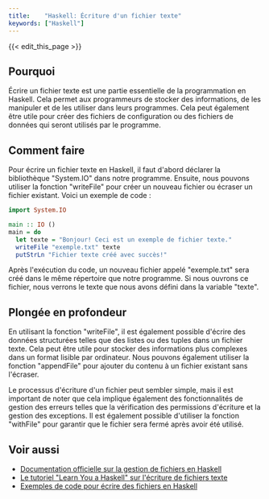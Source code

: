 ```yaml
---
title:    "Haskell: Écriture d'un fichier texte"
keywords: ["Haskell"]
---
```


{{< edit_this_page >}}

## Pourquoi 

Écrire un fichier texte est une partie essentielle de la programmation en Haskell. Cela permet aux programmeurs de stocker des informations, de les manipuler et de les utiliser dans leurs programmes. Cela peut également être utile pour créer des fichiers de configuration ou des fichiers de données qui seront utilisés par le programme.

## Comment faire 

Pour écrire un fichier texte en Haskell, il faut d'abord déclarer la bibliothèque "System.IO" dans notre programme. Ensuite, nous pouvons utiliser la fonction "writeFile" pour créer un nouveau fichier ou écraser un fichier existant. Voici un exemple de code :

```Haskell
import System.IO

main :: IO ()
main = do
  let texte = "Bonjour! Ceci est un exemple de fichier texte."
  writeFile "exemple.txt" texte
  putStrLn "Fichier texte créé avec succès!"
```

Après l'exécution du code, un nouveau fichier appelé "exemple.txt" sera créé dans le même répertoire que notre programme. Si nous ouvrons ce fichier, nous verrons le texte que nous avons défini dans la variable "texte".

## Plongée en profondeur 

En utilisant la fonction "writeFile", il est également possible d'écrire des données structurées telles que des listes ou des tuples dans un fichier texte. Cela peut être utile pour stocker des informations plus complexes dans un format lisible par ordinateur. Nous pouvons également utiliser la fonction "appendFile" pour ajouter du contenu à un fichier existant sans l'écraser.

Le processus d'écriture d'un fichier peut sembler simple, mais il est important de noter que cela implique également des fonctionnalités de gestion des erreurs telles que la vérification des permissions d'écriture et la gestion des exceptions. Il est également possible d'utiliser la fonction "withFile" pour garantir que le fichier sera fermé après avoir été utilisé.

## Voir aussi 

- [Documentation officielle sur la gestion de fichiers en Haskell](https://hackage.haskell.org/package/base-4.14.1.0/docs/System-IO.html)
- [Le tutoriel "Learn You a Haskell" sur l'écriture de fichiers texte](http://learnyouahaskell.com/input-and-output#files-and-streams)
- [Exemples de code pour écrire des fichiers en Haskell](https://github.com/snird/Haskell-CheatSheet/blob/master/write_file.hs)